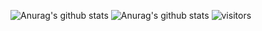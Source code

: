 ![Anurag's github stats](https://github-readme-stats.vercel.app/api?username=jaanjah&show_icons=true)
![Anurag's github stats](https://github-readme-stats.vercel.app/api?username=jaanjah&show_icons=true&title_color=fff&icon_color=79ff97&text_color=9f9f9f&bg_color=151515)
![visitors](https://visitor-badge.glitch.me/badge?page_id=jaanjah.visitor.badge)
